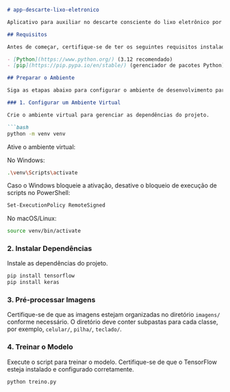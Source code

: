```markdown
# app-descarte-lixo-eletronico

Aplicativo para auxiliar no descarte consciente do lixo eletrônico por linhas.

## Requisitos

Antes de começar, certifique-se de ter os seguintes requisitos instalados:

- [Python](https://www.python.org/) (3.12 recomendado)
- [pip](https://pip.pypa.io/en/stable/) (gerenciador de pacotes Python)

## Preparar o Ambiente

Siga as etapas abaixo para configurar o ambiente de desenvolvimento para este projeto.

### 1. Configurar um Ambiente Virtual

Crie o ambiente virtual para gerenciar as dependências do projeto.

```bash
python -m venv venv
```

Ative o ambiente virtual:

No Windows:

```bash
.\venv\Scripts\activate
```
Caso o Windows bloqueie a ativação, desative o bloqueio de execução de scripts no PowerShell:

```bash
Set-ExecutionPolicy RemoteSigned
```

No macOS/Linux:

```bash
source venv/bin/activate
```

### 2. Instalar Dependências

Instale as dependências do projeto.

```bash
pip install tensorflow
pip install keras
```

### 3. Pré-processar Imagens

Certifique-se de que as imagens estejam organizadas no diretório `imagens/` conforme necessário. O diretório deve conter subpastas para cada classe, por exemplo, `celular/`, `pilha/`, `teclado/`.

### 4. Treinar o Modelo

Execute o script para treinar o modelo. Certifique-se de que o TensorFlow esteja instalado e configurado corretamente.

```bash
python treino.py
```